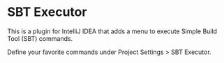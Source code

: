 # SBT Executor #

This is a plugin for IntelliJ IDEA that adds a menu to execute Simple Build Tool (SBT) commands.

Define your favorite commands under Project Settings > SBT Executor.
